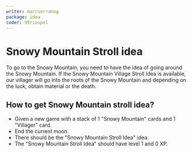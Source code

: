 ```yaml
---
writer: marcserranog
package: idea
coder: 99riospol
---
```


# Snowy Mountain Stroll idea

To go to the Snowy Mountain, you need to have the idea of going around the Snowy Mountain.
If the Snowy Mountain Village Stroll Idea is available, 
our villager will go into the roots of the Snowy Mountain
and depending on the luck, obtain material or the death.

## How to get Snowy Mountain stroll idea?

 * Given a new game with a stack of 1 "Snowy Mountain" cards and 1 "Villager" card.
 * End the current moon.
 * There should be the "Snowy Mountain Stroll Idea" idea.
 * The "Snowy Mountain Stroll Idea" should have level 1 and 0 XP.
